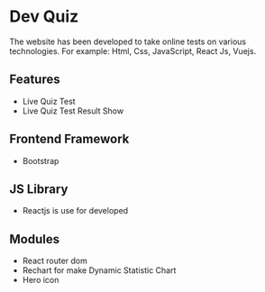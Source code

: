 
# Dev Quiz

The website has been developed to take online tests on various technologies. For example: Html, Css, JavaScript, React Js, Vuejs.




## Features

- Live Quiz Test
- Live Quiz Test Result Show

## Frontend Framework
- Bootstrap

## JS Library 
- Reactjs is use for developed 

## Modules
- React router dom
- Rechart for make Dynamic Statistic Chart
- Hero icon 





